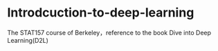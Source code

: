 # Introdcuction-to-deep-learning
The STAT157 course of Berkeley，reference to the book Dive into Deep Learning(D2L)
